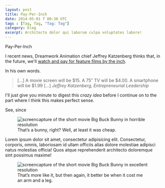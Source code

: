 ```yaml
---
layout: post
title: Pay-Per-Inch
date: 2014-05-01 T 00:30 UTC
tags : [Tag, Tag, "Tag: Tag"]
category: blog
excerpt: Architecto dolor qui laborum culpa voluptates labore!
---
```

Pay-Per-Inch

I recent news, Dreamwork Animation chief Jeffrey Katzenberg thinks that, in the future, we'll [watch and pay for feature films by the inch][ref].

In his own words.

> [...] A movie screen will be $15. A 75&Prime; TV will be $4.00. A smartphone will be $1.99 [...] <cite>Jeffrey Katzenberg, Entrepreneurial Leadership</cite>

I'll just give you minute to digest this *crazy idea* before I continue on to the part where I think this makes perfect sense.

See, since

<div>
<figure>
	<img src="../../../../assets/posts/2014/pay-per-inch/big-buck-bunny-on-iphone-5.png" alt="screencapture of the short movie Big Buck Bunny in horrible resolution">
	<figcaption>That’s a bunny, right? Well, at least it was cheap.</figcaption>
</figure>
</div>

Lorem ipsum dolor sit amet, consectetur adipisicing elit. Consectetur, corporis, omnis, laboriosam id ullam officiis alias dolore molestiae adipisci natus molestias officia! Quos atque reprehenderit architecto doloremque sint possimus maxime!

<div>
<figure>
	<img src="../../../../assets/posts/2014/pay-per-inch/big-buck-bunny-in-fullHD.png" alt="screencapture of the short movie Big Buck Bunny in excellent resolution">
	<figcaption>That’s more like it, but then again, it better be when it cost me an arm and a leg.</figcaption>
</figure>
</div>

[ref]: http://variety.com/2014/film/news/jeffrey-katzenberg-predicts-3-week-theatrical-window-in-future-1201166052/